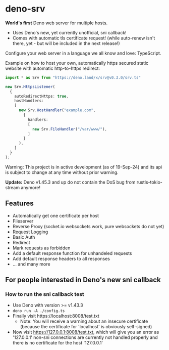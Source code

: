 # deno-srv
**World's first** Deno web server for multiple hosts.

- Uses Deno's new, yet currently unofficial, sni callback!
- Comes with automatic tls certificate request! (while auto-renew isn't there, yet - but will be included in the next release!)

Configure your web server in a language we all know and love: TypeScript.

Example on how to host your own, automatically https secured static website with automatic http-to-https redirect:
```typescript
import * as Srv from "https://deno.land/x/srv@v0.3.0/srv.ts"

new Srv.HttpsListener(
  {
    autoRedirectHttps: true,
    hostHandlers:
    [
      new Srv.HostHandler("example.com",
        {
          handlers:
          [
            new Srv.FileHandler("/var/www/"),
          ]
        }
      ),
    ]
  }
);
```

Warning: This project is in active development (as of 19-Sep-24) and its api is subject to change at any time without prior warning.

**Update:** Deno v1.45.3 and up do not contain the DoS bug from rustls-tokio-stream anymore!

## Features
- Automatically get one certificate per host
- Fileserver
- Reverse Proxy (socket.io websockets work, pure websockets do not yet)
- Request Logging
- Basic Auth
- Redirect
- Mark requests as forbidden
- Add a default response function for unhandeled requests
- Add default response headers to all responses
- ... and many more

## For people interested in Deno's new sni callback
### How to run the sni callback test
- Use Deno with version >= v1.43.3
- `deno run -A ./config.ts`
- Finally visit https://localhost:8008/test.txt
  - Note: You will receive a warning about an insecure certificate (because the certificate for 'localhost' is obviously self-signed)
- Now visit https://127.0.0.1:8008/test.txt, which will give you an error as '127.0.0.1' non-sni connections are currently not handled properly and there is no certificate for the host '127.0.0.1'
